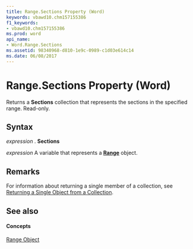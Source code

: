 ```yaml
---
title: Range.Sections Property (Word)
keywords: vbawd10.chm157155386
f1_keywords:
- vbawd10.chm157155386
ms.prod: word
api_name:
- Word.Range.Sections
ms.assetid: 98340968-d810-1e9c-0989-c1d03e614c14
ms.date: 06/08/2017
---
```



# Range.Sections Property (Word)

Returns a **Sections** collection that represents the sections in the specified range. Read-only.


## Syntax

 _expression_ . **Sections**

 _expression_ A variable that represents a **[Range](range-object-word.md)** object.


## Remarks

For information about returning a single member of a collection, see [Returning a Single Object from a Collection](http://msdn.microsoft.com/library/8c0b84c0-582b-32f7-68e0-6383d0661e74%28Office.15%29.aspx).


## See also


#### Concepts


[Range Object](range-object-word.md)

